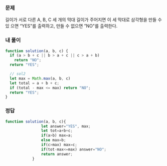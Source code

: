 ### 문제
길이가 서로 다른 A, B, C 세 개의 막대 길이가 주어지면 이 세 막대로 삼각형을 만들 수 있 으면 “YES"를 출력하고, 만들 수 없으면 ”NO"를 출력한다.

### 내 풀이
```js
function solution(a, b, c) {
  if (a > b + c || b > a + c || c > a + b)
    return "NO";
  return "YES";

  // sol2
  let max = Math.max(a, b, c)
  let total = a + b + c;
  if (total - max <= max) return "NO";
  return "YES";
}
```

### 정답
```js
function solution(a, b, c){
                let answer="YES", max;
                let tot=a+b+c;
                if(a>b) max=a;
                else max=b;
                if(c>max) max=c;
                if(tot-max<=max) answer="NO"; 
                return answer;
            }
```
